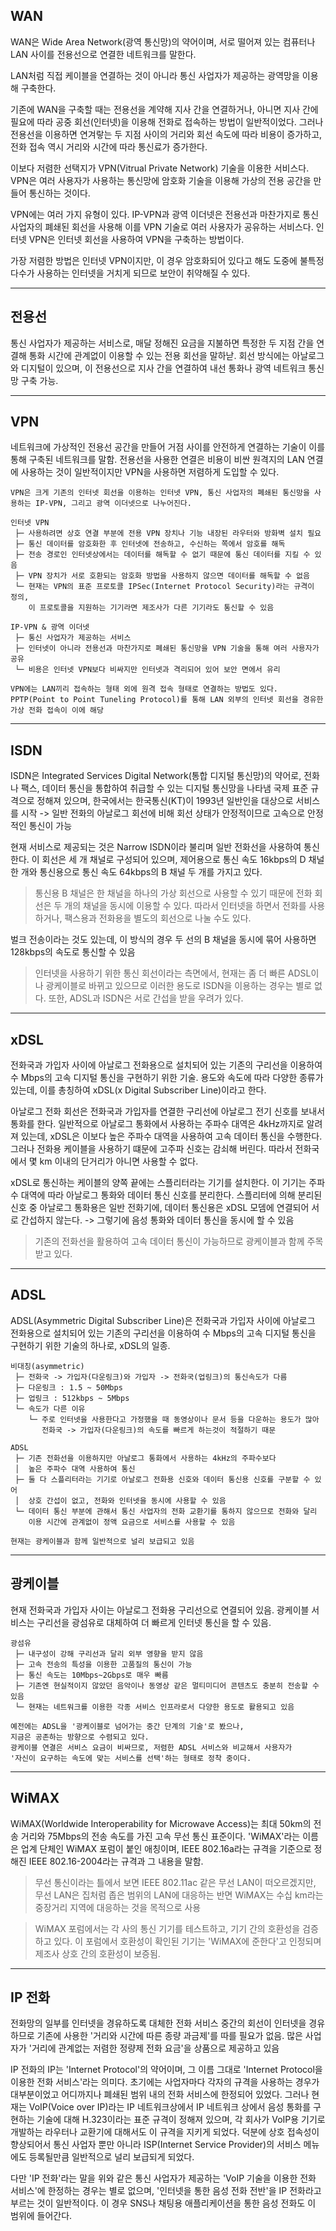 ## WAN

WAN은 Wide Area Network(광역 통신망)의 약어이며, 서로 떨어져 있는 컴퓨터나 LAN 사이를 전용선으로 연결한 네트워크를 말한다.

LAN처럼 직접 케이블을 연결하는 것이 아니라 통신 사업자가 제공하는 광역망을 이용해 구축한다.

기존에 WAN을 구축할 때는 전용선을 계약해 지사 간을 연결하거나, 아니면 지사 간에 필요에 따라 공중 회선(인터넷)을 이용해 전화로 접속하는 방법이 일반적이었다. 그러나 전용선을 이용하면 연겨랗는 두 지점 사이의 거리와 회선 속도에 따라 비용이 증가하고, 전화 접속 역시 거리와 시간에 따라 통신료가 증가한다.

이보다 저렴한 선택지가 VPN(Vitrual Private Network) 기술을 이용한 서비스다. VPN은 여러 사용자가 사용하는 통신망에 암호화 기술을 이용해 가상의 전용 공간을 만들어 통신하는 것이다.

VPN에는 여러 가지 유형이 있다. IP-VPN과 광역 이더넷은 전용선과 마찬가지로 통신 사업자의 폐쇄된 회선을 사용해 이를 VPN 기술로 여러 사용자가 공유하는 서비스다. 인터넷 VPN은 인터넷 회선을 사용하여 VPN을 구축하는 방법이다.

가장 저렴한 방법은 인터넷 VPN이지만, 이 경우 암호화되어 있다고 해도 도중에 불특정 다수가 사용하는 인터넷을 거치게 되므로 보안이 취약해질 수 있다.

---
## 전용선

통신 사업자가 제공하는 서비스로, 매달 정해진 요금을 지불하면 특정한 두 지점 간을 연결해 통화 시간에 관계없이 이용할 수 있는 전용 회선을 말하낟. 회선 방식에는 아날로그와 디지털이 있으며, 이 전용선으로 지사 간을 연결하여 내선 통화나 광역 네트워크 통신망 구축 가능.

---
## VPN
네트워크에 가상적인 전용선 공간을 만들어 거점 사이를 안전하게 연결하는 기술이 이를 통해 구축된 네트워크를 말함. 전용선을  사용한 연결은 비용이 비싼 원격지의 LAN 연결에 사용하는 것이 일반적이지만 VPN을 사용하면 저렴하게 도입할 수 있다.

```
VPN은 크게 기존의 인터넷 회선을 이용하는 인터넷 VPN, 통신 사업자의 폐쇄된 통신망을 사용하는 IP-VPN, 그리고 광역 이더넷으로 나누어진다.

인터넷 VPN
 ├─ 사용하려면 상호 연결 부분에 전용 VPN 장치나 기능 내장된 라우터와 방화벽 설치 필요
 ├─ 통신 데이터를 암호화한 후 인터넷에 전송하고, 수신하는 쪽에서 암호를 해독
 ├─ 전송 경로인 인터넷상에서는 데이터를 해독할 수 없기 때문에 통신 데이터를 지킬 수 있음
 ├─ VPN 장치가 서로 호환되는 암호화 방법을 사용하지 않으면 데이터를 해독할 수 없음
 └─ 현재는 VPN의 표준 프로토콜 IPSec(Internet Protocol Security)라는 규격이 정의,
    이 프로토콜을 지원하는 기기라면 제조사가 다른 기기라도 통신할 수 있음

IP-VPN & 광역 이더넷
 ├─ 통신 사업자가 제공하는 서비스
 ├─ 인터넷이 아니라 전용선과 마찬가지로 폐쇄된 통신망을 VPN 기술을 통해 여러 사용자가 공유
 └─ 비용은 인터넷 VPN보다 비싸지만 인터넷과 격리되어 있어 보안 면에서 유리

VPN에는 LAN끼리 접속하는 형태 외에 원격 접속 형태로 연결하는 방법도 있다.
PPTP(Point to Point Tuneling Protocol)를 통해 LAN 외부의 인터넷 회선을 경유한 가상 전화 접속이 이에 해당 
```

---
## ISDN

ISDN은 Integrated Services Digital Network(통합 디지털 통신망)의 약어로, 전화나 팩스, 데이터 통신을 통합하여 취급할 수 있는 디지털 통신망을 나타냄
국제 표준 규격으로 정해져 있으며, 한국에서는 한국통신(KT)이 1993년 일반인을 대상으로 서비스를 시작
-> 일반 전화의 아날로그 회선에 비해 회선 상태가 안정적이므로 고속으로 안정적인 통신이 가능

현재 서비스로 제공되는 것은 Narrow ISDN이라 불리며 일반 전화선을 사용하여 통신한다.
이 회선은 세 개 채널로 구성되어 있으며, 제어용으로 통신 속도 16kbps의 D 채널 한 개와 통신용으로 통신 속도 64kbps의 B 채널 두 개를 가지고 있다.
> 통신용 B 채널은 한 채널을 하나의 가상 회선으로 사용할 수 있기 때문에 전화 회선은 두 개의 채널을 동시에 이용할 수 있다.
> 따라서 인터넷을 하면서 전화를 사용하거나, 팩스용과 전화용을 별도의 회선으로 나눌 수도 있다.

벌크 전송이라는 것도 있는데, 이 방식의 경우 두 선의 B 채널을 동시에 묶어 사용하면 128kbps의 속도로 통신할 수 있음

> 인터넷을 사용하기 위한 통신 회선이라는 측면에서, 현재는 좀 더 빠른 ADSL이나 광케이블로 바뀌고 있으므로 이러한 용도로 ISDN을 이용하는 경우는 별로 없다.
> 또한, ADSL과 ISDN은 서로 간섭을 받을 우려가 있다.

---
## xDSL

전화국과 가입자 사이에 아날로그 전화용으로 설치되어 있는 기존의 구리선을 이용하여 수 Mbps의 고속 디지털 통신을 구현하기 위한 기술.
용도와 속도에 따라 다양한 종류가 있는데, 이를 총칭하여 xDSL(x Digital Subscriber Line)이라고 한다.

아날로그 전화 회선은 전화국과 가입자를 연결한 구리선에 아날로그 전기 신호를 보내서 통화를 한다.
일반적으로 아날로그 통화에서 사용하는 주파수 대역은 4kHz까지로 알려져 있는데, xDSL은 이보다 높은 주파수 대역을 사용하여 고속 데이터 통신을 수행한다.
그러나 전화용 케이블을 사용하기 떄문에 고주파 신호는 감쇠해 버린다.
따라서 전화국에서 몇 km 이내의 단거리가 아니면 사용할 수 없다.

xDSL로 통신하는 케이블의 양쪽 끝에는 스플리터라는 기기를 설치한다.
이 기기는 주파수 대역에 따라 아날로그 통화와 데이터 통신 신호를 분리한다.
스플리터에 의해 분리된 신호 중 아날로그 통화용은 일반 전화기에, 데이터 통신용은 xDSL 모뎀에 연결되어 서로 간섭하지 않는다.
-> 그렇기에 음성 통화와 데이터 통신을 동시에 할 수 있음
> 기존의 전화선을 활용하여 고속 데이터 통신이 가능하므로 광케이블과 함께 주목받고 있다.

---
## ADSL

ADSL(Asymmetric Digital Subscriber Line)은 전화국과 가입자 사이에 아날로그 전화용으로 설치되어 있는 기존의 구리선을 이용하여 수 Mbps의 고속 디지털 통신을 구현하기 위한 기술의 하나로, xDSL의 일종.

```
비대칭(asymmetric)
 ├─ 전화국 -> 가입자(다운링크)와 가입자 -> 전화국(업링크)의 통신속도가 다름
 ├─ 다운링크 : 1.5 ~ 50Mbps
 ├─ 업링크 : 512kbps ~ 5Mbps
 └─ 속도가 다른 이유 
    └─ 주로 인터넷을 사용한다고 가정했을 때 동영상이나 문서 등을 다운하는 용도가 많아
       전화국 -> 가입자(다운링크)의 속도를 빠르게 하는것이 적절하기 때문
```

```
ADSL
 ├─ 기존 전화선을 이용하지만 아날로그 통화에서 사용하는 4kHz의 주파수보다 
 │  높은 주파수 대역 사용하여 통신
 ├─ 둘 다 스플리터라는 기기로 아날로그 전화용 신호와 데이터 통신용 신호를 구분할 수 있어
 │  상호 간섭이 없고, 전화와 인터넷을 동시에 사용할 수 있음
 └─ 데이터 통신 부분에 관해서 통신 사업자의 전화 교환기를 통하지 않으므로 전화와 달리
    이용 시간에 관계없이 정액 요금으로 서비스를 사용할 수 있음

현재는 광케이블과 함께 일반적으로 널리 보급되고 있음
```

---
## 광케이블

현재 전화국과 가입자 사이는 아날로그 전화용 구리선으로 연결되어 있음.
광케이블 서비스는 구리선을 광섬유로 대체하여 더 빠르게 인터넷 통신을 할 수 있음.

```
광섬유
 ├─ 내구성이 강해 구리선과 달리 외부 영향을 받지 않음
 ├─ 고속 전송의 특성을 이용한 고품질의 통신이 가능
 ├─ 통신 속도는 10Mbps~2Gbps로 매우 빠름
 ├─ 기존엔 현실적이지 않았던 음악이나 동영상 같은 멀티미디어 콘텐츠도 충분히 전송할 수 있음
 └─ 현재는 네트워크를 이용한 각종 서비스 인프라로서 다양한 용도로 활용되고 있음
```

```
예전에는 ADSL을 '광케이블로 넘어가는 중간 단계의 기술'로 봤으나,
지금은 공존하는 방향으로 수렴되고 있다.
광케이블 연결은 서비스 요금이 비싸므로, 저렴한 ADSL 서비스와 비교해서 사용자가
'자신이 요구하는 속도에 맞는 서비스를 선택'하는 형태로 정착 중이다.
```

---
## WiMAX

WiMAX(Worldwide Interoperability for Microwave Access)는 최대 50km의 전송 거리와 75Mbps의 전송 속도를 가진 고속 무선 통신 표준이다.
'WiMAX'라는 이름은 업계 단체인 WiMAX 포럼이 붙인 애칭이며, IEEE 802.16a라는 규격을 기준으로 정해진 IEEE 802.16-2004라는 규격과 그 내용을 말함.

> 무선 통신이라는 틀에서 보면 IEEE 802.11ac 같은 무선 LAN이 떠오르겠지만, 무선 LAN은 집처럼 좁은 범위의 LAN에 대응하는 반면 WiMAX는 수십 km라는 중장거리 지역에 대응하는 것을 목적으로 사용

> WiMAX 포럼에서는 각 사의 통신 기기를 테스트하고, 기기 간의 호환성을 검증하고 있다.
> 이 포럼에서 호환성이 확인된 기기는 'WiMAX에 준한다'고 인정되며 제조사 상호 간의 호환성이 보증됨.

---
## IP 전화

전화망의 일부를 인터넷을 경유하도록 대체한 전화 서비스
중간의 회선이 인터넷을 경유하므로 기존에 사용한 '거리와 시간에 따른 종량 과금제'를 따를 필요가 없음.
많은 사업자가 '거리에 관계없는 저렴한 정량제 전화 요금'을 상품으로 제공하고 있음

IP 전화의 IP는 'Internet Protocol'의 약어이며, 그 이름 그대로 'Internet Protocol을 이용한 전화 서비스'라는 의미다. 
초기에는 사업자마다 각자의 규격을 사용하는 경우가 대부분이었고 어디까지나 폐쇄된 범위 내의 전화 서비스에 한정되어 있었다.
그러나 현재는 VoIP(Voice over IP)라는 IP 네트워크상에서 IP 네트워크 상에서 음성 통화를 구현하는 기술에 대해 H.323이라는 표준 규격이 정해져 있으며, 각 회사가 VoIP용 기기로 개발하는 라우터나 교환기에 대해서도 이 규격을 지키게 되었다.
덕분에 상호 접속성이 향상되어서 통신 사업자 뿐만 아니라 ISP(Internet Service Provider)의 서비스 메뉴에도 등록될만큼 일반적으로 널리 보급되게 되었다.

다만 'IP 전화'라는 말을 위와 같은 통신 사업자가 제공하는 'VoIP 기술을 이용한 전화 서비스'에 한정하는 경우는 별로 없으며, '인터넷을 통한 음성 전화 전반'을 IP 전화라고 부르는 것이 일반적이다.
이 경우 SNS나 채팅용 애플리케이션을 통한 음성 전화도 이 범위에 들어간다.